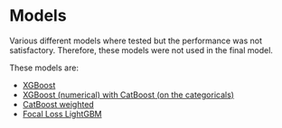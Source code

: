 # Models
Various different models where tested but the performance was not satisfactory.
Therefore, these models were not used in the final model.

These models are:
- [XGBoost](xgb_prediction_generator.py)
- [XGBoost (numerical) with CatBoost (on the categoricals)](xgb+cat.py)
- [CatBoost weighted](cat_weighted_hybrid_creator_aws.py)
- [Focal Loss LightGBM](focal-loss-lightgbm.ipynb)
